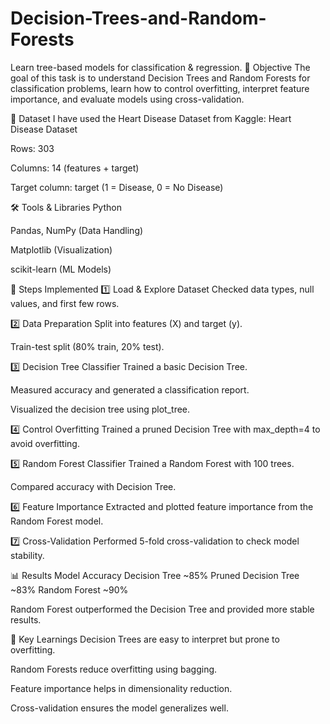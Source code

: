 # Decision-Trees-and-Random-Forests
Learn tree-based models for classification &amp; regression.
📌 Objective
The goal of this task is to understand Decision Trees and Random Forests for classification problems, learn how to control overfitting, interpret feature importance, and evaluate models using cross-validation.

📂 Dataset
I have used the Heart Disease Dataset from Kaggle:
Heart Disease Dataset

Rows: 303

Columns: 14 (features + target)

Target column: target (1 = Disease, 0 = No Disease)

🛠 Tools & Libraries
Python

Pandas, NumPy (Data Handling)

Matplotlib (Visualization)

scikit-learn (ML Models)

📜 Steps Implemented
1️⃣ Load & Explore Dataset
Checked data types, null values, and first few rows.

2️⃣ Data Preparation
Split into features (X) and target (y).

Train-test split (80% train, 20% test).

3️⃣ Decision Tree Classifier
Trained a basic Decision Tree.

Measured accuracy and generated a classification report.

Visualized the decision tree using plot_tree.

4️⃣ Control Overfitting
Trained a pruned Decision Tree with max_depth=4 to avoid overfitting.

5️⃣ Random Forest Classifier
Trained a Random Forest with 100 trees.

Compared accuracy with Decision Tree.

6️⃣ Feature Importance
Extracted and plotted feature importance from the Random Forest model.

7️⃣ Cross-Validation
Performed 5-fold cross-validation to check model stability.

📊 Results
Model	Accuracy
Decision Tree	~85%
Pruned Decision Tree	~83%
Random Forest	~90%

Random Forest outperformed the Decision Tree and provided more stable results.

📌 Key Learnings
Decision Trees are easy to interpret but prone to overfitting.

Random Forests reduce overfitting using bagging.

Feature importance helps in dimensionality reduction.

Cross-validation ensures the model generalizes well.

